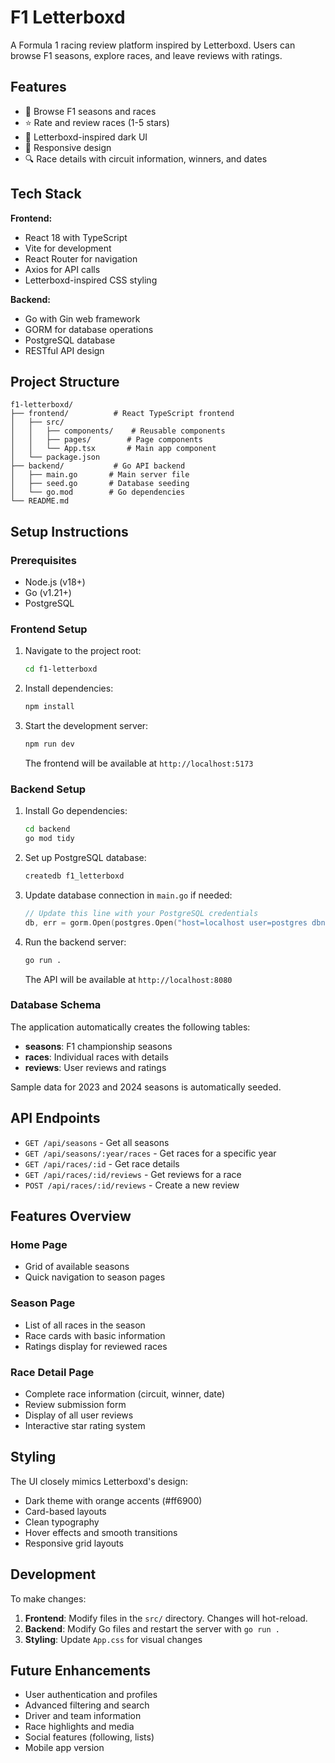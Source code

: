 # F1 Letterboxd

A Formula 1 racing review platform inspired by Letterboxd. Users can browse F1 seasons, explore races, and leave reviews with ratings.

## Features

- 🏁 Browse F1 seasons and races
- ⭐ Rate and review races (1-5 stars)
- 🎨 Letterboxd-inspired dark UI
- 📱 Responsive design
- 🔍 Race details with circuit information, winners, and dates

## Tech Stack

**Frontend:**
- React 18 with TypeScript
- Vite for development
- React Router for navigation
- Axios for API calls
- Letterboxd-inspired CSS styling

**Backend:**
- Go with Gin web framework
- GORM for database operations
- PostgreSQL database
- RESTful API design

## Project Structure

```
f1-letterboxd/
├── frontend/          # React TypeScript frontend
│   ├── src/
│   │   ├── components/    # Reusable components
│   │   ├── pages/        # Page components
│   │   └── App.tsx       # Main app component
│   └── package.json
├── backend/           # Go API backend
│   ├── main.go       # Main server file
│   ├── seed.go       # Database seeding
│   └── go.mod        # Go dependencies
└── README.md
```

## Setup Instructions

### Prerequisites

- Node.js (v18+)
- Go (v1.21+)
- PostgreSQL

### Frontend Setup

1. Navigate to the project root:
   ```bash
   cd f1-letterboxd
   ```

2. Install dependencies:
   ```bash
   npm install
   ```

3. Start the development server:
   ```bash
   npm run dev
   ```

   The frontend will be available at `http://localhost:5173`

### Backend Setup

1. Install Go dependencies:
   ```bash
   cd backend
   go mod tidy
   ```

2. Set up PostgreSQL database:
   ```bash
   createdb f1_letterboxd
   ```

3. Update database connection in `main.go` if needed:
   ```go
   // Update this line with your PostgreSQL credentials
   db, err = gorm.Open(postgres.Open("host=localhost user=postgres dbname=f1_letterboxd sslmode=disable"), &gorm.Config{})
   ```

4. Run the backend server:
   ```bash
   go run .
   ```

   The API will be available at `http://localhost:8080`

### Database Schema

The application automatically creates the following tables:

- **seasons**: F1 championship seasons
- **races**: Individual races with details
- **reviews**: User reviews and ratings

Sample data for 2023 and 2024 seasons is automatically seeded.

## API Endpoints

- `GET /api/seasons` - Get all seasons
- `GET /api/seasons/:year/races` - Get races for a specific year
- `GET /api/races/:id` - Get race details
- `GET /api/races/:id/reviews` - Get reviews for a race
- `POST /api/races/:id/reviews` - Create a new review

## Features Overview

### Home Page
- Grid of available seasons
- Quick navigation to season pages

### Season Page
- List of all races in the season
- Race cards with basic information
- Ratings display for reviewed races

### Race Detail Page
- Complete race information (circuit, winner, date)
- Review submission form
- Display of all user reviews
- Interactive star rating system

## Styling

The UI closely mimics Letterboxd's design:
- Dark theme with orange accents (#ff6900)
- Card-based layouts
- Clean typography
- Hover effects and smooth transitions
- Responsive grid layouts

## Development

To make changes:

1. **Frontend**: Modify files in the `src/` directory. Changes will hot-reload.
2. **Backend**: Modify Go files and restart the server with `go run .`
3. **Styling**: Update `App.css` for visual changes

## Future Enhancements

- User authentication and profiles
- Advanced filtering and search
- Driver and team information
- Race highlights and media
- Social features (following, lists)
- Mobile app version